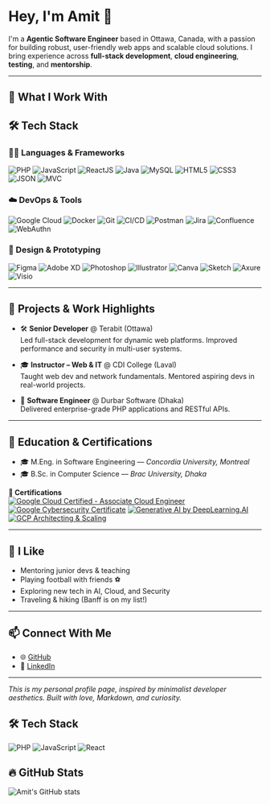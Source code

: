 # Hey, I'm Amit 👋

I'm a **Agentic Software Engineer** based in Ottawa, Canada, with a passion for building robust, user-friendly web apps and scalable cloud solutions. I bring experience across **full-stack development**, **cloud engineering**, **testing**, and **mentorship**.

---

## 🧠 What I Work With

## 🛠️ Tech Stack

### 👨‍💻 Languages & Frameworks
![PHP](https://img.shields.io/badge/PHP-777BB4?style=flat&logo=php&logoColor=white)
![JavaScript](https://img.shields.io/badge/JavaScript-F7DF1E?style=flat&logo=javascript&logoColor=black)
![ReactJS](https://img.shields.io/badge/React-61DAFB?style=flat&logo=react&logoColor=black)
![Java](https://img.shields.io/badge/Java-007396?style=flat&logo=java&logoColor=white)
![MySQL](https://img.shields.io/badge/MySQL-4479A1?style=flat&logo=mysql&logoColor=white)
![HTML5](https://img.shields.io/badge/HTML5-E34F26?style=flat&logo=html5&logoColor=white)
![CSS3](https://img.shields.io/badge/CSS3-1572B6?style=flat&logo=css3&logoColor=white)
![JSON](https://img.shields.io/badge/JSON-000000?style=flat&logo=json&logoColor=white)
![MVC](https://img.shields.io/badge/MVC-00599C?style=flat&logo=code&logoColor=white)

### ☁️ DevOps & Tools
![Google Cloud](https://img.shields.io/badge/Google%20Cloud-4285F4?style=flat&logo=google-cloud&logoColor=white)
![Docker](https://img.shields.io/badge/Docker-2496ED?style=flat&logo=docker&logoColor=white)
![Git](https://img.shields.io/badge/Git-F05032?style=flat&logo=git&logoColor=white)
![CI/CD](https://img.shields.io/badge/CI%2FCD-0A0A0A?style=flat&logo=githubactions&logoColor=white)
![Postman](https://img.shields.io/badge/Postman-FF6C37?style=flat&logo=postman&logoColor=white)
![Jira](https://img.shields.io/badge/Jira-0052CC?style=flat&logo=jira&logoColor=white)
![Confluence](https://img.shields.io/badge/Confluence-172B4D?style=flat&logo=confluence&logoColor=white)
![WebAuthn](https://img.shields.io/badge/WebAuthn-000000?style=flat&logo=webauthn&logoColor=white)

### 🎨 Design & Prototyping
![Figma](https://img.shields.io/badge/Figma-F24E1E?style=flat&logo=figma&logoColor=white)
![Adobe XD](https://img.shields.io/badge/Adobe%20XD-FF61F6?style=flat&logo=adobexd&logoColor=white)
![Photoshop](https://img.shields.io/badge/Photoshop-31A8FF?style=flat&logo=adobephotoshop&logoColor=white)
![Illustrator](https://img.shields.io/badge/Illustrator-FF9A00?style=flat&logo=adobeillustrator&logoColor=white)
![Canva](https://img.shields.io/badge/Canva-00C4CC?style=flat&logo=canva&logoColor=white)
![Sketch](https://img.shields.io/badge/Sketch-F7B500?style=flat&logo=sketch&logoColor=black)
![Axure](https://img.shields.io/badge/Axure-336699?style=flat&logoColor=white)
![Visio](https://img.shields.io/badge/Visio-3955A3?style=flat&logo=microsoftvisio&logoColor=white)


---

## 🚀 Projects & Work Highlights

- 🛠 **Senior Developer** @ Terabit (Ottawa)  
  Led full-stack development for dynamic web platforms. Improved performance and security in multi-user systems.

- 🎓 **Instructor – Web & IT** @ CDI College (Laval)  
  Taught web dev and network fundamentals. Mentored aspiring devs in real-world projects.

- 🧪 **Software Engineer** @ Durbar Software (Dhaka)  
  Delivered enterprise-grade PHP applications and RESTful APIs.

---

## 📘 Education & Certifications

- 🎓 M.Eng. in Software Engineering — *Concordia University, Montreal*
- 🎓 B.Sc. in Computer Science — *Brac University, Dhaka*

**🧠 Certifications**  
[![Google Cloud Certified - Associate Cloud Engineer](https://img.shields.io/badge/Google%20Cloud-Associate%20Cloud%20Engineer-blue?logo=googlecloud)](https://www.credly.com/badges/8aff131e-0d98-4e7e-b15f-573d02d2845d/public_url)  [![Google Cybersecurity Certificate](https://img.shields.io/badge/Google%20Cybersecurity-Professional%20Certificate-blue?logo=googlecloud)](https://www.coursera.org/account/accomplishments/specialization/4VL5H39NLYWD)
[![Generative AI by DeepLearning.AI](https://img.shields.io/badge/Generative%20AI-DeepLearning.AI-yellow?logo=openai)](https://www.coursera.org/account/accomplishments/verify/YJWPBLVDH8TZ)  
[![GCP Architecting & Scaling](https://img.shields.io/badge/Google%20Cloud-Architecting%20%26%20Scaling-lightgrey?logo=googlecloud)](https://www.coursera.org/account/accomplishments/specialization/QW2KJEYZSVHX)



---

## 💬 I Like

- Mentoring junior devs & teaching
- Playing football with friends ⚽
- Exploring new tech in AI, Cloud, and Security
- Traveling & hiking (Banff is on my list!)

---

## 📫 Connect With Me

- 🌐 [GitHub](https://gist.github.com/deyamitkumar)
- 💼 [LinkedIn](https://amitkumardey.com/)


---

_This is my personal profile page, inspired by minimalist developer aesthetics. Built with love, Markdown, and curiosity._



## 🛠️ Tech Stack
![PHP](https://img.shields.io/badge/PHP-777BB4?style=flat&logo=php&logoColor=white)
![JavaScript](https://img.shields.io/badge/JavaScript-F7DF1E?style=flat&logo=javascript&logoColor=black)
![React](https://img.shields.io/badge/React-20232A?style=flat&logo=react&logoColor=61DAFB)

## 🔥 GitHub Stats
![Amit's GitHub stats](https://github-readme-stats.vercel.app/api?username=your-username&show_icons=true&theme=radical)



